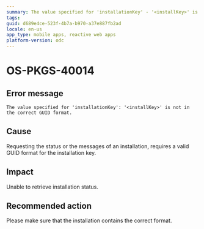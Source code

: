 ```yaml
---
summary: The value specified for 'installationKey' - '<installKey>' is not in the correct GUID format.
tags:
guid: d689e4ce-523f-4b7a-b970-a37e887fb2ad
locale: en-us
app_type: mobile apps, reactive web apps
platform-version: odc
---
```


# OS-PKGS-40014

## Error message

`The value specified for 'installationKey': '<installKey>' is not in the correct GUID format.`

## Cause

Requesting the status or the messages of an installation, requires a valid GUID format for the installation key.

## Impact

Unable to retrieve installation status.

## Recommended action

Please make sure that the installation contains the correct format.
